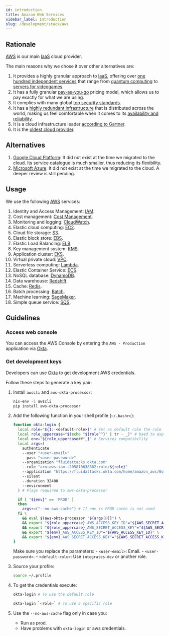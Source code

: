 ```yaml
---
id: introduction
title: Amazon Web Services
sidebar_label: Introduction
slug: /development/stack/aws
---
```


## Rationale

[AWS][AWS] is our main
[IaaS](https://en.wikipedia.org/wiki/Infrastructure_as_a_service)
cloud provider.

The main reasons why we chose it
over other alternatives are:

1. It provides a highly granular approach to
    [IaaS](https://en.wikipedia.org/wiki/Infrastructure_as_a_service),
    offering over
    [one hundred independent services][AWS]
    that range from
    [quantum computing](https://aws.amazon.com/braket)
    to
    [servers for videogames](https://aws.amazon.com/gamelift).
1. It has a fully granular
    [pay-as-you-go](https://aws.amazon.com/pricing)
    pricing model,
    which allows us to pay exactly for what
    we are using.
1. It complies with
    many global
    [top security standards](https://aws.amazon.com/compliance/programs/).
1. It has a
    [highly redundant infrastructure](https://aws.amazon.com/about-aws/global-infrastructure/?hp=tile&tile=map)
    that is distributed across the world,
    making us feel comfortable
    when it comes to its
    [availability and reliability](https://status.aws.amazon.com/).
1. It is a cloud infrastructure leader
    [according to Gartner](https://www.c-sharpcorner.com/article/top-10-cloud-service-providers/).
1. It is the
    [oldest cloud provider](https://www.techaheadcorp.com/blog/top-cloud-service-providers/#:~:text=Since%20AWS%20is%20the%20oldest,recently%20launched%20AWS%20Storage%20Gateway.).

## Alternatives

1. [Google Cloud Platform](https://cloud.google.com/gcp):
    It did not exist at the time we migrated to the cloud.
    Its service catalogue is much smaller,
    thus reducing its flexibility.
1. [Microsoft Azure](https://azure.microsoft.com/en-us/):
    It did not exist at the time we migrated to the cloud.
    A deeper review is still pending.

## Usage

We use the following [AWS][AWS] services:

1. Identity and Access Management:
    [IAM](/development/stack/aws/iam/).
1. Cost management:
    [Cost Management](/development/stack/aws/cost-management/).
1. Monitoring and logging:
    [CloudWatch](/development/stack/aws/cloudwatch/).
1. Elastic cloud computing:
    [EC2](/development/stack/aws/ec2/).
1. Cloud file storage:
    [S3](/development/stack/aws/s3/).
1. Elastic block store:
    [EBS](/development/stack/aws/ebs/).
1. Elastic Load Balancing:
    [ELB](/development/stack/aws/elb/).
1. Key management system:
    [KMS](/development/stack/aws/kms/).
1. Application cluster:
    [EKS](/development/stack/aws/eks/).
1. Virtual private cloud:
    [VPC](/development/stack/aws/vpc/).
1. Serverless computing:
    [Lambda](https://aws.amazon.com/lambda/).
1. Elastic Container Service:
    [ECS](https://aws.amazon.com/ecs/).
1. NoSQL database:
    [DynamoDB](https://aws.amazon.com/dynamodb/).
1. Data warehouse:
    [Redshift](https://aws.amazon.com/redshift/).
1. Cache:
    [Redis](https://aws.amazon.com/redis/).
1. Batch processing:
    [Batch](https://aws.amazon.com/batch/).
1. Machine learning:
    [SageMaker](https://aws.amazon.com/sagemaker/).
1. Simple queue service:
    [SQS](https://aws.amazon.com/sqs/).

## Guidelines

### Access web console

You can access the AWS Console
by entering the `AWS - Production`
application via [Okta](/development/stack/okta).

### Get development keys

Developers can use
[Okta](/development/stack/okta)
to get development AWS credentials.

Follow these steps
to generate a key pair:

1. Install `awscli` and `aws-okta-processor`:

    ```bash
    nix-env -i awscli
    pip install aws-okta-processor
    ```

1. Add the following function
    in your shell profile (`~/.bashrc`):

    ```bash
    function okta-login {
      local role="${1:-<default-role>}" # Set as default role the role that you uses most
      local role_uppercase="$(echo "${role^^}" | tr - _)" # Used to export the "PRODUC_ENV_*" vars
      local env="${role_uppercase##*_}" # Services compatibility
      local args=(
        authenticate
        --user "<user-email>"
        --pass "<user-password>"
        --organization "fluidattacks.okta.com"
        --role "arn:aws:iam::205810638802:role/${role}"
        --application "https://fluidattacks.okta.com/home/amazon_aws/0oa9ahz3rfx1SpStS357/272"
        --silent
        --duration 32400
        --environment
      ) # Flags required to aws-okta-processor

      if [ "${env}" == 'PROD' ]
      then
        args+=("--no-aws-cache") # If env is PROD cache is not used
      fi \
        && eval $(aws-okta-processor "${args[@]}") \
        && export "${role_uppercase}_AWS_ACCESS_KEY_ID"="${AWS_SECRET_ACCESS_KEY}" \
        && export "${role_uppercase}_AWS_SECRET_ACCESS_KEY"="${AWS_SECRET_ACCESS_KEY}" \
        && export "${env}_AWS_ACCESS_KEY_ID"="${AWS_ACCESS_KEY_ID}" \
        && export "${env}_AWS_SECRET_ACCESS_KEY"="${AWS_SECRET_ACCESS_KEY}"
    }
    ```

    Make sure you replace the parameters:
        - `<user-email>`: Email.
        - `<user-password>`.
        - `<default-role>`: Use `integrates-dev` or another role.

1. Source your profile:

    ```bash
    source ~/.profile
    ```

1. To get the credentials execute:

    ```bash
    okta-login # To use the default role
    ```

    ```bash
    okta-login `<role>` # To use a specific role
    ```

1. Use the `--no-aws-cache` flag only in case you:
    - Run as prod.
    - Have problems with `okta-login` or aws credentials.

[AWS]: https://aws.amazon.com/
